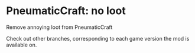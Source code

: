 # PneumaticCraft: no loot
Remove annoying loot from PneumaticCraft

Check out other branches, corresponding to each game version the mod is available on.
